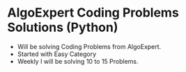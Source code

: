 # AlgoExpert Coding Problems Solutions (Python)

- Will be solving Coding Problems from AlgoExpert. <br>
- Started with Easy Category
- Weekly I will be solving 10 to 15 Problems.
